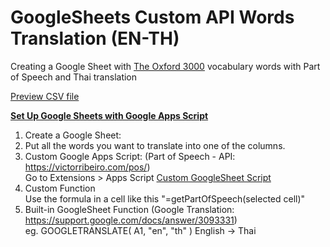 # GoogleSheets Custom API Words Translation (EN-TH)

Creating a Google Sheet with [The Oxford 3000](https://github.com/sapbmw/The-Oxford-3000?tab=readme-ov-file) vocabulary words with Part of Speech and Thai translation
</br>

[Preview CSV file](Words.csv)
</br>

<ins><b>Set Up Google Sheets with Google Apps Script</b></ins>
1. Create a Google Sheet:
2. Put all the words you want to translate into one of the columns.
3. Custom Google Apps Script: (Part of Speech - API: https://victorribeiro.com/pos/)
   </br>
   Go to Extensions > Apps Script [Custom GoogleSheet Script](script.js)
4. Custom Function
   </br>
   Use the formula in a cell like this "=getPartOfSpeech(selected cell)"
5. Built-in GoogleSheet Function (Google Translation: https://support.google.com/docs/answer/3093331)
   </br>
   eg. GOOGLETRANSLATE( A1, "en", "th" ) English -> Thai
